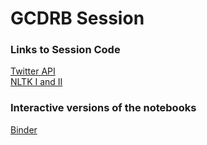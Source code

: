# GCDRB Session

### Links to Session Code

[Twitter API](https://github.com/smythp/twitter-workshop)  
[NLTK I and II](http://michellejm.github.io/GCDRB_Text_Analysis/)  

### Interactive versions of the notebooks  
[Binder](http://mybinder.org/repo/GCDigitalFellows/gcdrb_sessions)  

